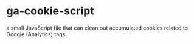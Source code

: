 # ga-cookie-script
a small JavaScript file that can clean out accumulated cookies related to Google (Analytics) tags
